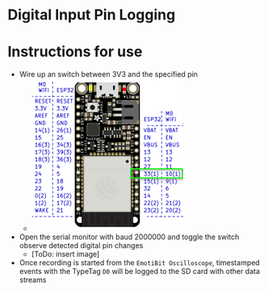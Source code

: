 # Digital Input Pin Logging

# Instructions for use
- Wire up an switch between 3V3 and the specified pin 
  - <img src="./assets/digital_input_pin.png" width="300">
- Open the serial monitor with baud 2000000 and toggle the switch observe detected digital pin changes
  - [ToDo: insert image]
- Once recording is started from the `EmotiBit Oscilloscope`, timestamped events with the TypeTag `D0` will be logged to the SD card with other data streams
